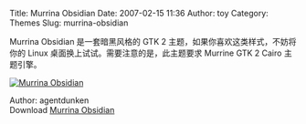 Title: Murrina Obsidian
Date: 2007-02-15 11:36
Author: toy
Category: Themes
Slug: murrina-obsidian

Murrina Obsidian 是一套暗黑风格的 GTK 2
主题，如果你喜欢这类样式，不妨将你的 Linux
桌面换上试试。需要注意的是，此主题要求 Murrine GTK 2 Cairo 主题引擎。

[![Murrina
Obsidian](http://i.linuxtoy.org/i/2007/02/murrinaobsidian_s.png)](http://i.linuxtoy.org/i/2007/02/murrinaobsidian.png)

Author: agentdunken  
Download [Murrina
Obsidian](http://www.gnome-look.org/content/show.php?content=53143)
